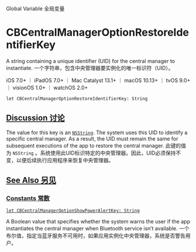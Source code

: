Global Variable 全局变量

# CBCentralManagerOptionRestoreIdentifierKey

A string containing a unique identifier (UID) for the central manager to instantiate.
一个字符串，包含中央管理器要实例化的唯一标识符（UID）。

iOS 7.0+ ｜ iPadOS 7.0+ ｜ Mac Catalyst 13.1+ ｜ macOS 10.13+ ｜ tvOS 9.0+ ｜ visionOS 1.0+ ｜ watchOS 2.0+ 

```
let CBCentralManagerOptionRestoreIdentifierKey: String
```



## [Discussion 讨论](https://developer.apple.com/documentation/corebluetooth/cbcentralmanageroptionrestoreidentifierkey#Discussion)

The value for this key is an [`NSString`](https://developer.apple.com/documentation/foundation/nsstring). The system uses this UID to identify a specific central manager. As a result, the UID must remain the same for subsequent executions of the app to restore the central manager.
此键的值为 `NSString` 。系统使用此UID标识特定的中央管理器。因此，UID必须保持不变，以便后续执行应用程序来恢复中央管理器。



## [See Also 另见](https://developer.apple.com/documentation/corebluetooth/cbcentralmanageroptionrestoreidentifierkey#see-also)

### [Constants 常数](https://developer.apple.com/documentation/corebluetooth/cbcentralmanageroptionrestoreidentifierkey#Constants)

[`let CBCentralManagerOptionShowPowerAlertKey: String`](https://developer.apple.com/documentation/corebluetooth/cbcentralmanageroptionshowpoweralertkey)

A Boolean value that specifies whether the system warns the user if the app instantiates the central manager when Bluetooth service isn’t available.
一个布尔值，指定当蓝牙服务不可用时，如果应用实例化中央管理器，系统是否警告用户。
